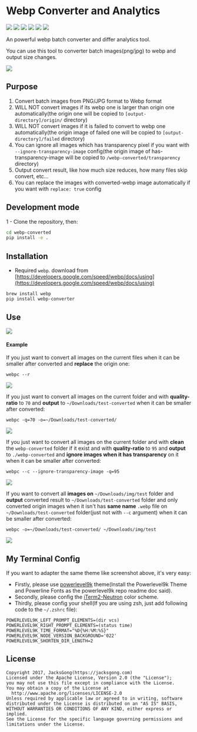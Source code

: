 # Webp Converter and Analytics

![](https://img.shields.io/badge/webp-batch%20converter-orange.svg)
![](https://img.shields.io/badge/webp-batch%20analytics-orange.svg)
![](https://img.shields.io/badge/license-Apache2-blue.svg)
[![](https://img.shields.io/badge/readme-English-blue.svg)](https://github.com/Jacksgong/webp-converter)
[![](https://img.shields.io/badge/readme-中文-blue.svg)](https://github.com/Jacksgong/webp-converter/blob/master/README-zh.md)
[![](https://img.shields.io/badge/pip-v4.0.1%20webp--converter-yellow.svg)](https://pypi.python.org/pypi/webp-converter)

An powerful webp batch converter and differ analytics tool.

You can use this tool to converter batch images(png/jpg) to webp and output size changes.

![](https://github.com/Jacksgong/webp-converter/raw/master/arts/webp-converter.png)


## Purpose

1. Convert batch images from PNG/JPG format to Webp format
2. WILL NOT convert images if its webp one is larger than origin one automatically(the origin one will be copied to `[output-directory]/origin/` directory)
3. WILL NOT convert images if it is failed to convert to webp one automatically(the origin image of failed one will be copied to `[output-directory]/failed` directory)
4. You can ignore all images which has transparency pixel if you want with `--ignore-transparency-image` config(the origin image of has-transparency-image will be copied to `/webp-converted/transparency` directory)
5. Output convert result, like how much size reduces, how many files skip convert, etc...
6. You can replace the images with converted-webp image automatically if you want with `replace: true` config
## Development mode
1 - Clone the repository, then:
```bash
cd webp-converted
pip install -e . 
```

## Installation
- Required `webp`. download from [https://developers.google.com/speed/webp/docs/using](https://developers.google.com/speed/webp/docs/using) 

```shell
brew install webp
pip install webp-converter
```

## Use

![](https://github.com/Jacksgong/webp-converter/raw/master/arts/help.png)

#### Example

If you just want to convert all images on the current files when it can be smaller after converted and **replace** the origin one:

```shell
webpc --r
```

![](https://github.com/Jacksgong/webp-converter/raw/master/arts/demo-1.png)


If you just want to convert all images on the current folder and with **quality-ratio** to `70` and **output** to `~/Downloads/test-converted` when it can be smaller after converted:

```shell
webpc -q=70 -o=~/Downloads/test-converted/
```

![](https://github.com/Jacksgong/webp-converter/raw/master/arts/demo-2.png)


If you just want to convert all images on the current folder and with **clean** the `webp-converted` folder if it exist and with **quality-ratio** to `95` and **output** to `./webp-converted` and **ignore images when it has transparency** on it when it can be smaller after converted:

```shell
webpc --c --ignore-transparency-image -q=95
```
![](https://github.com/Jacksgong/webp-converter/raw/master/arts/demo-3.png)

If you want to convert all **images on** `~/Downloads/img/test` folder and **output** converted result to `~/Downloads/test-converted` folder and only converted origin images when it isn't has **same name** `.webp` file on `~/Downloads/test-converted` folder(just not with `--c` argument) when it can be smaller after converted:


```shell
webpc -o=~/Downloads/test-converted/ ~/Downloads/img/test
```

![](https://github.com/Jacksgong/webp-converter/raw/master/arts/demo-4.png)

## My Terminal Config

If you want to adapter the same theme like screenshot above, it's very easy:

- Firstly, please use [powerlevel9k](https://github.com/bhilburn/powerlevel9k) theme(Install the Powerlevel9k Theme and Powerline Fonts as the powerlevel9k repo readme doc said).
- Secondly, please config the [iTerm2-Neutron](https://github.com/Ch4s3/iTerm2-Neutron) color scheme.
- Thirdly, please config your shell(If you are using zsh, just add following code to the `~/.zshrc` file):
```
POWERLEVEL9K_LEFT_PROMPT_ELEMENTS=(dir vcs)
POWERLEVEL9K_RIGHT_PROMPT_ELEMENTS=(status time)
POWERLEVEL9K_TIME_FORMAT="%D{%H:%M:%S}"
POWERLEVEL9K_NODE_VERSION_BACKGROUND='022'
POWERLEVEL9K_SHORTEN_DIR_LENGTH=2
```

## License

```
Copyright 2017, JacksGong(https://jacksgong.com)
Licensed under the Apache License, Version 2.0 (the "License");
you may not use this file except in compliance with the License.
You may obtain a copy of the License at
  http://www.apache.org/licenses/LICENSE-2.0
Unless required by applicable law or agreed to in writing, software
distributed under the License is distributed on an "AS IS" BASIS,
WITHOUT WARRANTIES OR CONDITIONS OF ANY KIND, either express or implied.
See the License for the specific language governing permissions and
limitations under the License.
```
